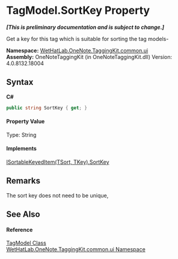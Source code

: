 # TagModel.SortKey Property 
 _**\[This is preliminary documentation and is subject to change.\]**_

Get a key for this tag which is suitable for sorting the tag models-

**Namespace:**&nbsp;<a href="043a9407-ac38-b3ac-7348-a6090af495ad">WetHatLab.OneNote.TaggingKit.common.ui</a><br />**Assembly:**&nbsp;OneNoteTaggingKit (in OneNoteTaggingKit.dll) Version: 4.0.8132.18004

## Syntax

**C#**<br />
``` C#
public string SortKey { get; }
```


#### Property Value
Type: String

#### Implements
<a href="f4086983-259b-d1f1-78e3-b2f575d69f97">ISortableKeyedItem(TSort, TKey).SortKey</a><br />

## Remarks
The sort key does not need to be unique,

## See Also


#### Reference
<a href="c74fe645-91b2-831c-6869-763addf746aa">TagModel Class</a><br /><a href="043a9407-ac38-b3ac-7348-a6090af495ad">WetHatLab.OneNote.TaggingKit.common.ui Namespace</a><br />
